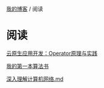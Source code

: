 [我的博客](../_index.md) / 阅读

# 阅读

[云原生应用开发：Operator原理与实践](云原生应用开发：Operator原理与实践.md)

[我的第一本算法书](我的第一本算法书.md)

[深入理解计算机网络.md](深入理解计算机网络.md)
